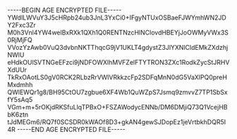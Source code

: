 -----BEGIN AGE ENCRYPTED FILE-----
YWdlLWVuY3J5cHRpb24ub3JnL3YxCi0+IFgyNTUxOSBaeFJWYmhWN2JDY2Fxc3Zr
M0h3Vnl4YW4welBxRXk1QXh1Q0RENTNzcHlNClovdHBEYjJoOWMyVWx3S0RjMjFQ
VVozYzAwb0VuQ3dvbnNKTThqcG9jV1UKLT4gdystZ3JlYXNlCldEMkZXdzhjNWlU
eHdkOUlSVTNGeEFzci9jNDFOWXlhMVFZelFTYTRON3ZXc1RodkZycStJRHVXdUUr
TkRxOAotLS0gV0RCK2RLbzRrVWlVRkkzcFp2SDFqMnN0dG5VaXlPQ0preHMxdmhh
QWlEWQr1g8/BH95CtOU7zgbue6XF4Wb1QuWZpS7Jsmq9zmvvZ7TP1SbSxfY5sAq5
VGm+m+5rOKjdRKSfuLlqTPBxO+FSZAWodycENNb/DM6DMjiQ73Q1VcejHBbK6ztn
tJdMEGm6/RQ7f0SCSDR0kWAOf8D3+gkAN4gewSJDopEz1jeVrtbkhDQR5I4R
-----END AGE ENCRYPTED FILE-----
